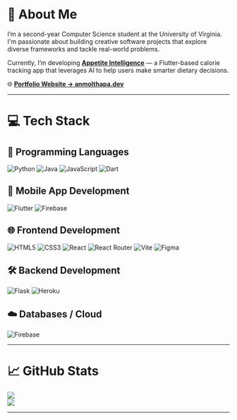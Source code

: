 # 👋 About Me

I’m a second-year Computer Science student at the University of Virginia. I'm passionate about building creative software projects that explore diverse frameworks and tackle real-world problems.

Currently, I’m developing [**Appetite Intelligence**](https://github.com/anmol-thapa/appetite-intelligence) — a Flutter-based calorie tracking app that leverages AI to help users make smarter dietary decisions.

🌐 **[Portfolio Website → anmolthapa.dev](https://anmolthapa.dev)**

---

# 💻 Tech Stack

## 🧠 Programming Languages
![Python](https://img.shields.io/badge/python-3670A0?style=for-the-badge&logo=python&logoColor=ffdd54)
![Java](https://img.shields.io/badge/java-%23ED8B00.svg?style=for-the-badge&logo=openjdk&logoColor=white)
![JavaScript](https://img.shields.io/badge/javascript-%23323330.svg?style=for-the-badge&logo=javascript&logoColor=%23F7DF1E)
![Dart](https://img.shields.io/badge/dart-%230175C2.svg?style=for-the-badge&logo=dart&logoColor=white)

## 📱 Mobile App Development
![Flutter](https://img.shields.io/badge/Flutter-%2302569B.svg?style=for-the-badge&logo=Flutter&logoColor=white)
![Firebase](https://img.shields.io/badge/firebase-%23039BE5.svg?style=for-the-badge&logo=firebase)

## 🌐 Frontend Development
![HTML5](https://img.shields.io/badge/html5-%23E34F26.svg?style=for-the-badge&logo=html5&logoColor=white)
![CSS3](https://img.shields.io/badge/css3-%231572B6.svg?style=for-the-badge&logo=css3&logoColor=white)
![React](https://img.shields.io/badge/react-%2320232a.svg?style=for-the-badge&logo=react&logoColor=%2361DAFB)
![React Router](https://img.shields.io/badge/React_Router-CA4245?style=for-the-badge&logo=react-router&logoColor=white)
![Vite](https://img.shields.io/badge/vite-%23646CFF.svg?style=for-the-badge&logo=vite&logoColor=white)
![Figma](https://img.shields.io/badge/figma-%23F24E1E.svg?style=for-the-badge&logo=figma&logoColor=white)

## 🛠️ Backend Development
![Flask](https://img.shields.io/badge/flask-%23000.svg?style=for-the-badge&logo=flask&logoColor=white)
![Heroku](https://img.shields.io/badge/heroku-%23430098.svg?style=for-the-badge&logo=heroku&logoColor=white)

## ☁️ Databases / Cloud
![Firebase](https://img.shields.io/badge/firebase-a08021?style=for-the-badge&logo=firebase&logoColor=ffcd34)

---

# 📈 GitHub Stats

![](https://nirzak-streak-stats.vercel.app/?user=anmol-thapa&theme=gotham&hide_border=true)  
![](https://github-readme-stats.vercel.app/api/top-langs/?username=anmol-thapa&theme=gotham&hide_border=true&layout=compact)

---
